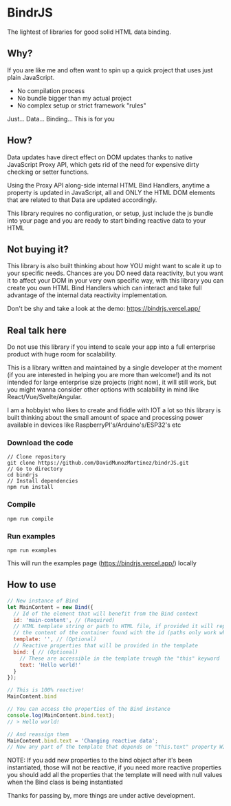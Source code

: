 # BindrJS

The lightest of libraries for good solid HTML data binding.

## Why?

If you are like me and often want to spin up a quick project that uses just plain JavaScript.
 - No compilation process
 - No bundle bigger than my actual project
 - No complex setup or strict framework "rules"

Just... Data... Binding... This is for you

## How?

Data updates have direct effect on DOM updates thanks to native JavaScript Proxy API, which gets rid of the need for expensive dirty checking or setter functions.

Using the Proxy API along-side internal HTML Bind Handlers, anytime a property is updated in JavaScript, all and ONLY the HTML DOM elements that are related to that Data are updated accordingly.

This library requires no configuration, or setup, just include the js bundle into your page and you are ready to start binding reactive data to your HTML

## Not buying it?

This library is also built thinking about how YOU might want to scale it up to your specific needs.
Chances are you DO need data reactivity, but you want it to affect your DOM in your very own specific way, with this library you can create you own HTML Bind Handlers which can interact and take full advantage of the internal data reactivity implementation.

Don't be shy and take a look at the demo: https://bindrjs.vercel.app/

## Real talk here

Do not use this library if you intend to scale your app into a full enterprise product with huge room for scalability.

This is a library written and maintained by a single developer at the moment (if you are interested in helping you are more than welcome!) and its not intended for large enterprise size projects (right now), it will still work, but you might wanna consider other options with scalability in mind like React/Vue/Svelte/Angular.

I am a hobbyist who likes to create and fiddle with IOT a lot so this library is built thinking about the small amount of space and processing power available in devices like RaspberryPI's/Arduino's/ESP32's etc


### Download the code

```
// Clone repository
git clone https://github.com/DavidMunozMartinez/bindrJS.git
// Go to directory
cd bindrjs
// Install dependencies
npm run install
```
### Compile
```
npm run compile
```
### Run examples
```
npm run examples
```

This will run the examples page (https://bindrjs.vercel.app/) locally

## How to use

```javascript
// New instance of Bind
let MainContent = new Bind({
  // Id of the element that will benefit from the Bind context
  id: 'main-content', // (Required)
  // HTML template string or path to HTML file, if provided it will replace
  // the content of the container found with the id (paths only work when running the app in a live server)
  template: '', // (Optional)
  // Reactive properties that will be provided in the template 
  bind: { // (Optional)
    // These are accessible in the template trough the "this" keyword
    text: 'Hello world!'
  }
});

// This is 100% reactive!
MainContent.bind

// You can access the properties of the Bind instance
console.log(MainContent.bind.text);
// > Hello world!

// And reassign them
MainContent.bind.text = 'Changing reactive data';
// Now any part of the template that depends on "this.text" property WILL automatically be updated accordingly
```

NOTE: If you add new properties to the bind object after it's been instantiated, those will not be reactive, if you need more reactive properties you
should add all the properties that the template will need with null values when the Bind class is being instantiated

Thanks for passing by, more things are under active development.


